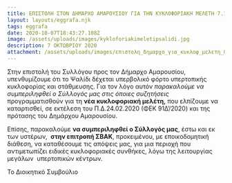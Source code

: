 ```yaml
---
title: ΕΠΙΣΤΟΛΗ ΣΤΟΝ ΔΗΜΑΡΧΟ ΑΜΑΡΟΥΣΙΟΥ ΓΙΑ ΤΗΝ ΚΥΚΛΟΦΟΡΙΑΚΗ ΜΕΛΕΤΗ 7.10.2020
layout: layouts/eggrafa.njk
tags: eggrafa
date: 2020-10-07T18:43:27.108Z
image: /assets/uploads/images/kykloforiakimeletipsalidi.jpg
description: 7 ΟΚΤΩΒΡΙΟΥ 2020
attachment: /assets/uploads/images/επιστολη_δημαpχο_για_κυκλοφ_μελετη_071020.pdf
---
```

Στην επιστολή του Συλλόγου προς τον Δήμαρχο Αμαρουσίου, υπενθυμίζουμε ότι το Ψαλίδι δέχεται υπερβολικό φόρτο υπερτοπικής κυκλοφορίας και στάθμευσης. Για τον λόγο αυτόν *παρακαλούμε να συμπεριληφθεί ο Σύλλογός μας στις όποιες συζητήσεις* προγραμματισθούν για τη **νέα κυκλοφοριακή μελέτη,** που ελπίζουμε να καταρτισθεί, σε εκτέλεση του Π.Δ.24.02.2020 (ΦΕΚ 91Δ’/2020) και της πρότασης του Δημάρχου Αμαρουσίου.

Επίσης, παρακαλούμε **να συμπεριληφθεί ο Σύλλογός μας**, έστω και εκ των υστέρων,  **στην επιτροπή ΣΒΑΚ**, προκειμένου, με εποικοδομητική διάθεση, να καταθέσουμε τις απόψεις μας, για μια περιοχή που αντιμετωπίζει ειδικές κυκλοφοριακές συνθήκες, λόγω της λειτουργίας μεγάλων  υπερτοπικών κέντρων.

Το Διοικητικό Συμβούλιο

<!--EndFragment-->